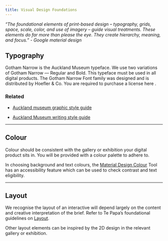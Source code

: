 ```yaml
---
title: Visual Design Foundations
---
```


*“The foundational elements of print-based design – typography, grids, space, scale, color, and use of imagery – guide visual treatments. These elements do far more than please the eye. They create hierarchy, meaning, and focus.” - Google material design*

## Typography

Gotham Narrow is the Auckland Museum typeface. We use two variations of Gotham Narrow — Regular and Bold. This typeface must be used in all digital products. The Gotham Narrow Font family was designed and is distributed by Hoefler & Co. You are required to purchase a license here .


### Related
* [Auckland museum graphic style guide](https://google.com)

* [Auckland Museum writing style guide](https://google.com)

---

## Colour

Colour should be consistent with the gallery or exhibition your digital product sits in. You will be provided with a colour palette to adhere to.

In choosing background and text colours, the [Material Design Colour](https://material.io/color/#!/) Tool has an accessibility feature which can be used to check contrast and text eligibility.

---

## Layout

We recognise the layout of an interactive will depend largely on the content and creative interpretation of the brief. Refer to Te Papa’s foundational guidelines on [Layout](https://te-papa.github.io/_pages/principles/layout/).

Other layout elements can be inspired by the 2D design in the relevant gallery or exhibition.